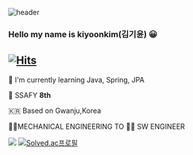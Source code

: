 ![header](https://capsule-render.vercel.app/api?type=waving&color=auto&height=300&section=header&text=keeeeeey&fontSize=90)

### Hello my name is kiyoonkim(김기윤) 😀 
[![Hits](https://hits.seeyoufarm.com/api/count/incr/badge.svg?url=https%3A%2F%2Fgithub.com%2Fkeeeeeey&count_bg=%2379C83D&title_bg=%23555555&icon=&icon_color=%23E7E7E7&title=hits&edge_flat=false)](https://hits.seeyoufarm.com)
---

🌱 I'm currently learning Java, Spring, JPA

💙 SSAFY **8th**

🇰🇷 Based on Gwanju,Korea

👩‍🔧MECHANICAL ENGINEERING TO 👩‍💻 SW ENGINEER

<a href="https://github.com/keeeeeey"><img src="https://github-readme-stats.vercel.app/api/top-langs/?username=keeeeeey&theme=dracula&layout=compact&langs_count=10" /></a> [![Solved.ac프로필](http://mazassumnida.wtf/api/v2/generate_badge?boj=sseioul)](https://solved.ac/sseioul)

<!-- [![keeeeeey's GitHub stats](https://github-readme-stats.vercel.app/api?username=keeeeeey)](https://github.com/anuraghazra/github-readme-stats) -->
